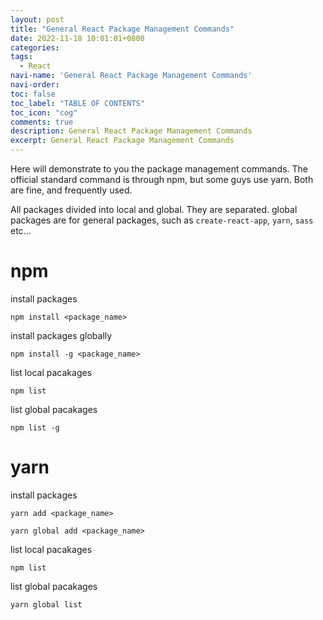 ```yaml
---
layout: post
title: "General React Package Management Commands"
date: 2022-11-18 10:01:01+0800
categories:
tags:
  - React
navi-name: 'General React Package Management Commands'
navi-order:
toc: false
toc_label: "TABLE OF CONTENTS"
toc_icon: "cog"
comments: true
description: General React Package Management Commands
excerpt: General React Package Management Commands
---
```

<!--navigation bar-->
<!-- 
<div class='navi-link-container'>
  {% assign posts = site.posts|sort:'navi-order' %}
  {% for post in posts %}
    {% if post.navi-enable-mssql %}
        {% assign number = page.navi-order | split: post.navi-order | size %}
        {% if number == 2 %}
            <a href="{{ site.baseurl }}{{ post.url }}" class='navi-link'>{{post.navi-name}}</a>
        {%endif%}
    {% endif %}
  {% endfor %}
<a class='navi-link' href="">{{page.navi-name}}</a>
</div> 
-->
<!--navigation bar-->


Here will demonstrate to you the package management commands. The official standard command is through npm, but some guys use yarn. Both are fine, and frequently used. 

All packages divided into local and global. They are separated. global packages are for general packages, such as `create-react-app`, `yarn`, `sass` etc...

# npm 
install packages
```shell
npm install <package_name>
```

install packages globally
```shell
npm install -g <package_name>
```

list local pacakages
```shell
npm list
```

list global pacakages
```shell
npm list -g
```

# yarn 
install packages
```shell
yarn add <package_name>
```

```shell
yarn global add <package_name>
```

list local pacakages
```shell
npm list
```

list global pacakages
```shell
yarn global list
```